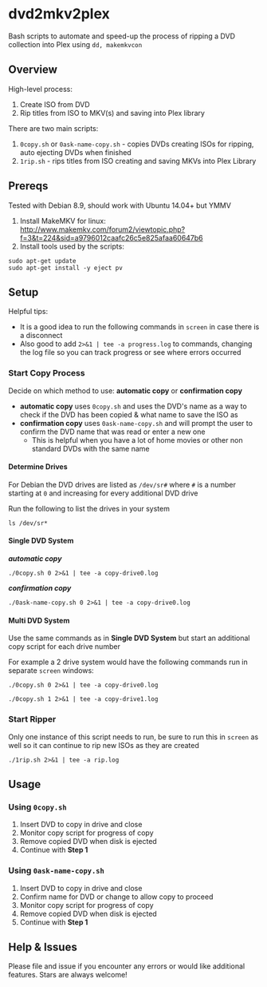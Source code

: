 # dvd2mkv2plex

Bash scripts to automate and speed-up the process of ripping a DVD collection into Plex using `dd, makemkvcon`

## Overview

High-level process:

1. Create ISO from DVD
2. Rip titles from ISO to MKV(s) and saving into Plex library

There are two main scripts:

1. `0copy.sh` or `0ask-name-copy.sh` - copies DVDs creating ISOs for ripping, auto ejecting DVDs when finished
2. `1rip.sh` - rips titles from ISO creating and saving MKVs into Plex Library

## Prereqs

Tested with Debian 8.9, should work with Ubuntu 14.04+ but YMMV

1. Install MakeMKV for linux: http://www.makemkv.com/forum2/viewtopic.php?f=3&t=224&sid=a9796012caafc26c5e825afaa60647b6
2. Install tools used by the scripts:
```
sudo apt-get update
sudo apt-get install -y eject pv
```

## Setup

Helpful tips:
* It is a good idea to run the following commands in `screen` in case there is a disconnect
* Also good to add `2>&1 | tee -a progress.log` to commands, changing the log file so you can track progress or see where errors occurred

### Start Copy Process

Decide on which method to use: **automatic copy** or **confirmation copy** 

* **automatic copy** uses `0copy.sh` and uses the DVD's name as a way to check if the DVD has been copied & what name to save the ISO as
* **confirmation copy** uses `0ask-name-copy.sh` and will prompt the user to confirm the DVD name that was read or enter a new one
  * This is helpful when you have a lot of home movies or other non standard DVDs with the same name

#### Determine Drives

For Debian the DVD drives are listed as `/dev/sr#` where `#` is a number starting at `0` and increasing for every additional DVD drive

Run the following to list the drives in your system

```
ls /dev/sr*
```

#### Single DVD System

***automatic copy***
```
./0copy.sh 0 2>&1 | tee -a copy-drive0.log
```

***confirmation copy***
```
./0ask-name-copy.sh 0 2>&1 | tee -a copy-drive0.log
```

#### Multi DVD System

Use the same commands as in **Single DVD System** but start an additional copy script for each drive number

For example a 2 drive system would have the following commands run in separate `screen` windows:

```
./0copy.sh 0 2>&1 | tee -a copy-drive0.log

./0copy.sh 1 2>&1 | tee -a copy-drive1.log
```

### Start Ripper

Only one instance of this script needs to run, be sure to run this in `screen` as well so it can continue to rip new ISOs as they are created

```
./1rip.sh 2>&1 | tee -a rip.log
```

## Usage

### Using `0copy.sh`

1. Insert DVD to copy in drive and close
2. Monitor copy script for progress of copy
3. Remove copied DVD when disk is ejected
4. Continue with **Step 1**

### Using `0ask-name-copy.sh`

1. Insert DVD to copy in drive and close
2. Confirm name for DVD or change to allow copy to proceed
3. Monitor copy script for progress of copy
4. Remove copied DVD when disk is ejected 
5. Continue with **Step 1**

## Help & Issues

Please file and issue if you encounter any errors or would like additional features. Stars are always welcome!
